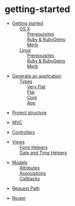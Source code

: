# getting-started

 <ul class='toc'><li><a href='/it/getting-started/instructions'>Getting started</a><ul style='list-style: none;'><li><a href='/it/getting-started/instructions#os_x'>OS X</a><ul style='list-style: none;'><li><a href='/it/getting-started/instructions#prerequisites'>Prerequisites</a></li><li><a href='/it/getting-started/instructions#ruby__rubygems'>Ruby &amp; RubyGems</a></li><li><a href='/it/getting-started/instructions#merb'>Merb</a></li></ul></li><li><a href='/it/getting-started/instructions#linux'>Linux</a><ul style='list-style: none;'><li><a href='/it/getting-started/instructions#prerequisites'>Prerequisites</a></li><li><a href='/it/getting-started/instructions#ruby__rubygems'>Ruby &amp; RubyGems</a></li><li><a href='/it/getting-started/instructions#merb'>Merb</a></li></ul></li></ul></li></ul>

<ul class='toc'><li><a href='/it/getting-started/application'>Generate an application</a><ul style='list-style: none;'><li><a href='/it/getting-started/application#types'>Types</a><ul style='list-style: none;'><li><a href='/it/getting-started/application#very_flat'>Very Flat</a></li><li><a href='/it/getting-started/application#flat'>Flat</a></li><li><a href='/it/getting-started/application#core'>Core</a></li><li><a href='/it/getting-started/application#app'>App</a></li></ul></li></ul></li></ul>

<ul class='toc'><li><a href='/it/getting-started/structure'>Project structure</a></li></ul>

<ul class='toc'><li><a href='/it/getting-started/mvc'>MVC</a></li></ul>

<ul class='toc'><li><a href='/it/getting-started/controllers'>Controllers</a></li></ul>

<ul class='toc'><li><a href='/it/getting-started/views'>Views</a><ul style='list-style: none;'><li><a href='/it/getting-started/views#form_helpers'>Form Helpers</a></li><li><a href='/it/getting-started/views#date_and_time_helpers'>Date and Time Helpers</a></li></ul></li></ul>

<ul class='toc'><li><a href='/it/getting-started/models'>Models</a><ul style='list-style: none;'><li><a href='/it/getting-started/models#attributes'>Attributes</a></li><li><a href='/it/getting-started/models#associations'>Associations</a></li><li><a href='/it/getting-started/models#callbacks'>Callbacks</a></li></ul></li></ul>

<ul class='toc'><li><a href='/it/getting-started/path'>Request Path</a></li></ul>

<ul class='toc'><li><a href='/it/getting-started/router'>Router</a></li></ul> 